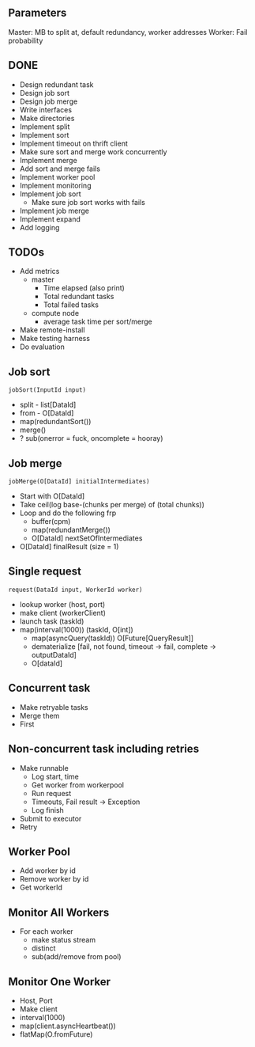 ## Parameters

Master: MB to split at, default redundancy, worker addresses
Worker: Fail probability

## DONE

- Design redundant task
- Design job sort
- Design job merge
- Write interfaces
- Make directories
- Implement split
- Implement sort
- Implement timeout on thrift client
- Make sure sort and merge work concurrently
- Implement merge
- Add sort and merge fails
- Implement worker pool
- Implement monitoring
- Implement job sort
  - Make sure job sort works with fails
- Implement job merge
- Implement expand
- Add logging

## TODOs

- Add metrics
  - master
    - Time elapsed (also print)
    - Total redundant tasks
    - Total failed tasks
  - compute node
    - average task time per sort/merge
- Make remote-install
- Make testing harness
- Do evaluation

## Job sort

`jobSort(InputId input)`

- split - list[DataId]
- from - O[DataId]
- map(redundantSort())
- merge()
- ? sub(onerror = fuck, oncomplete = hooray)

## Job merge

`jobMerge(O[DataId] initialIntermediates)`

- Start with O[DataId]
- Take ceil(log base-(chunks per merge) of (total chunks))
- Loop and do the following frp
  - buffer(cpm)
  - map(redundantMerge())
  - O[DataId] nextSetOfIntermediates
- O[DataId] finalResult (size = 1)

## Single request

`request(DataId input, WorkerId worker)`

- lookup worker (host, port)
- make client (workerClient)
- launch task (taskId)
- map(interval(1000)) (taskId, O[int])
  - map(asyncQuery(taskId)) O[Future[QueryResult]]
  - dematerialize [fail, not found, timeout -> fail, complete -> outputDataId]
  - O[dataId]

## Concurrent task

- Make retryable tasks
- Merge them
- First

## Non-concurrent task including retries

- Make runnable
  - Log start, time
  - Get worker from workerpool
  - Run request
  - Timeouts, Fail result -> Exception
  - Log finish
- Submit to executor
- Retry

## Worker Pool

- Add worker by id
- Remove worker by id
- Get workerId

## Monitor All Workers

- For each worker
  - make status stream
  - distinct
  - sub(add/remove from pool)

## Monitor One Worker

- Host, Port
- Make client
- interval(1000)
- map(client.asyncHeartbeat())
- flatMap(O.fromFuture)

